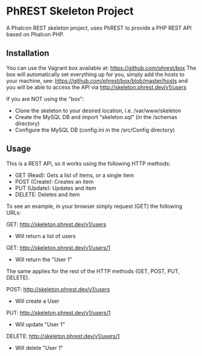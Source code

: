 PhREST Skeleton Project
====================

A Phalcon REST skeleton project, uses PhREST to provide
a PHP REST API based on Phalcon PHP.

Installation
------------

You can use the Vagrant box available at: https://github.com/phrest/box
The box will automatically set everything up for you, simply add the hosts
to your machine, see: https://github.com/phrest/box/blob/master/hosts
and you will be able to access the API via http://skeleton.phrest.dev/v1/users

If you are NOT using the "box":
 - Clone the skeleton to your desired location, i.e. /var/www/skeleton
 - Create the MySQL DB and import "skeleton.sql" (in the /schemas directory)
 - Configure the MySQL DB (config.ini in the /src/Config directory)

Usage
-----

This is a REST API, so it works using the following HTTP methods:
- GET (Read): Gets a list of items, or a single item
- POST (Create): Creates an item
- PUT (Update): Updates and item
- DELETE: Deletes and item

To see an example, in your browser simply request (GET) the following URLs:

GET: http://skeleton.phrest.dev/v1/users
- Will return a list of users

GET: http://skeleton.phrest.dev/v1/users/1
- Will return the "User 1"

The same applies for the rest of the HTTP methods (GET, POST, PUT, DELETE).

POST: http://skeleton.phrest.dev/v1/users
- Will create a User

PUT: http://skeleton.phrest.dev/v1/users/1
- Will update "User 1"

DELETE: http://skeleton.phrest.dev/v1/users/1
- Will delete "User 1"

